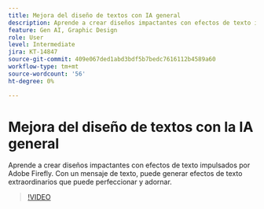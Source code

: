 ```yaml
---
title: Mejora del diseño de textos con IA general
description: Aprende a crear diseños impactantes con efectos de texto impulsados por Adobe Firefly
feature: Gen AI, Graphic Design
role: User
level: Intermediate
jira: KT-14847
source-git-commit: 409e067ded1abd3bdf5b7bedc7616112b4589a60
workflow-type: tm+mt
source-wordcount: '56'
ht-degree: 0%

---
```


# Mejora del diseño de textos con la IA general

Aprende a crear diseños impactantes con efectos de texto impulsados por Adobe Firefly. Con un mensaje de texto, puede generar efectos de texto extraordinarios que puede perfeccionar y adornar.

>[!VIDEO](https://video.tv.adobe.com/v/3427021?quality=12&learn=on&hidetitle=true)
